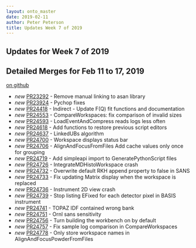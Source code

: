 ```yaml
---
layout: onto_master
date: 2019-02-11
author: Peter Peterson
title: Updates Week 7 of 2019
---
```

Updates for Week 7 of 2019
--------------------------

Detailed Merges for Feb 11 to 17, 2019
--------------------------------------
[on github](https://github.com/mantidproject/mantid/pulls?q=is%3Apr+merged%3A2019-02-12..2019-02-17)

* *new* [PR23292](https://github.com/mantidproject/mantid/pull/23292) - Remove manual linking to asan library
* *new* [PR23924](https://github.com/mantidproject/mantid/pull/23924) - Pychop fixes
* *new* [PR24418](https://github.com/mantidproject/mantid/pull/24418) - Indirect - Update F(Q) fit functions and documentation
* *new* [PR24553](https://github.com/mantidproject/mantid/pull/24553) - CompareWorkspaces: fix comparison of invalid sizes
* *new* [PR24593](https://github.com/mantidproject/mantid/pull/24593) - LoadEventAndCompress reads logs less often
* *new* [PR24618](https://github.com/mantidproject/mantid/pull/24618) - Add functions to restore previous script editors
* *new* [PR24637](https://github.com/mantidproject/mantid/pull/24637) - LinkedUBs algorithm
* *new* [PR24700](https://github.com/mantidproject/mantid/pull/24700) - Workspace displays status bar
* *new* [PR24706](https://github.com/mantidproject/mantid/pull/24706) - AlignAndFocusFromFiles Add cache values only once for grouping
* *new* [PR24719](https://github.com/mantidproject/mantid/pull/24719) - Add simpleapi import to GeneratePythonScript files
* *new* [PR24726](https://github.com/mantidproject/mantid/pull/24726) - IntegrateMDHistoWorkspace crash
* *new* [PR24732](https://github.com/mantidproject/mantid/pull/24732) - Overwrite default RKH append property to false in SANS
* *new* [PR24733](https://github.com/mantidproject/mantid/pull/24733) - Fix updating Matrix display when the workspace is replaced
* *new* [PR24736](https://github.com/mantidproject/mantid/pull/24736) - Instrument 2D view crash
* *new* [PR24739](https://github.com/mantidproject/mantid/pull/24739) - Stop listing EFixed for each detector pixel in BASIS instrument
* *new* [PR24741](https://github.com/mantidproject/mantid/pull/24741) - TOPAZ IDF contained wrong bank
* *new* [PR24751](https://github.com/mantidproject/mantid/pull/24751) - Ornl sans sensitivity
* *new* [PR24756](https://github.com/mantidproject/mantid/pull/24756) - Turn building the workbench on by default
* *new* [PR24757](https://github.com/mantidproject/mantid/pull/24757) - Fix sample log comparison in CompareWorkspaces
* *new* [PR24778](https://github.com/mantidproject/mantid/pull/24778) - Only store workspace names in AlignAndFocusPowderFromFiles
